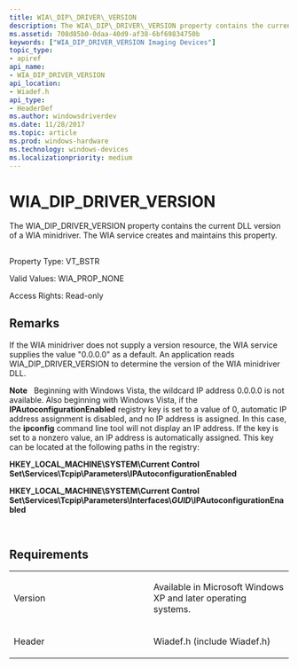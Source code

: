 ```yaml
---
title: WIA\_DIP\_DRIVER\_VERSION
description: The WIA\_DIP\_DRIVER\_VERSION property contains the current DLL version of a WIA minidriver. The WIA service creates and maintains this property.
ms.assetid: 708d85b0-0daa-40d9-af38-6bf69834750b
keywords: ["WIA_DIP_DRIVER_VERSION Imaging Devices"]
topic_type:
- apiref
api_name:
- WIA_DIP_DRIVER_VERSION
api_location:
- Wiadef.h
api_type:
- HeaderDef
ms.author: windowsdriverdev
ms.date: 11/28/2017
ms.topic: article
ms.prod: windows-hardware
ms.technology: windows-devices
ms.localizationpriority: medium
---
```


# WIA\_DIP\_DRIVER\_VERSION


The WIA\_DIP\_DRIVER\_VERSION property contains the current DLL version of a WIA minidriver. The WIA service creates and maintains this property.

## <span id="ddk_wia_dip_driver_version_si"></span><span id="DDK_WIA_DIP_DRIVER_VERSION_SI"></span>


Property Type: VT\_BSTR

Valid Values: WIA\_PROP\_NONE

Access Rights: Read-only

Remarks
-------

If the WIA minidriver does not supply a version resource, the WIA service supplies the value "0.0.0.0" as a default. An application reads WIA\_DIP\_DRIVER\_VERSION to determine the version of the WIA minidriver DLL.

**Note**   Beginning with Windows Vista, the wildcard IP address 0.0.0.0 is not available.
Also beginning with Windows Vista, if the **IPAutoconfigurationEnabled** registry key is set to a value of 0, automatic IP address assignment is disabled, and no IP address is assigned. In this case, the **ipconfig** command line tool will not display an IP address. If the key is set to a nonzero value, an IP address is automatically assigned. This key can be located at the following paths in the registry:

**HKEY\_LOCAL\_MACHINE\\SYSTEM\\Current Control Set\\Services\\Tcpip\\Parameters\\IPAutoconfigurationEnabled**

**HKEY\_LOCAL\_MACHINE\\SYSTEM\\Current Control Set\\Services\\Tcpip\\Parameters\\Interfaces\\*GUID*\\IPAutoconfigurationEnabled**

 

Requirements
------------

<table>
<colgroup>
<col width="50%" />
<col width="50%" />
</colgroup>
<tbody>
<tr class="odd">
<td><p>Version</p></td>
<td><p>Available in Microsoft Windows XP and later operating systems.</p></td>
</tr>
<tr class="even">
<td><p>Header</p></td>
<td>Wiadef.h (include Wiadef.h)</td>
</tr>
</tbody>
</table>

 

 





